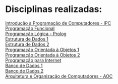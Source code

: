 # Disciplinas realizadas:

[Introdução à Programação de Computadores - IPC](https://github.com/annaletycia/IPC) <br/>
[Programação Funcional](https://github.com/annaletycia/PF) <br/>
[Programação Lógica - Prolog](https://github.com/annaletycia/Prolog) <br/>
[Estrutura de Dados 1](https://github.com/annaletycia/ED1) <br/>
[Estrutura de Dados 2](https://github.com/annaletycia/ED2) <br/>
[Programação Orientada à Objetos 1](https://github.com/annaletycia/POO1) <br/>
[Programação Orientada à Objetos 2](https://github.com/annaletycia/POO2) <br/>
[Programação para Internet](https://github.com/annaletycia/PPI) <br/>
[Banco de Dados 1](https://github.com/annaletycia/BD1)  <br/>
[Banco de Dados 2](https://github.com/annaletycia/BD2) <br/>
[Arquitetura e Organização de Computadores - AOC](https://github.com/annaletycia/AOC) <br/>
